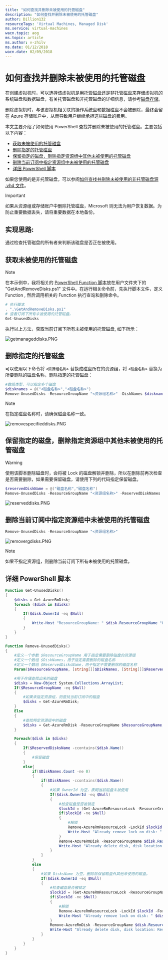 ```yaml
---
title: "如何查找并删除未被使用的托管磁盘"
description: "如何查找并删除未被使用的托管磁盘"
author: Dillion132
resourceTags: 'Virtual Machines, Managed Disk'
ms.service: virtual-machines
wacn.topic: aog
ms.topic: article
ms.author: v-zhilv
ms.date: 01/12/2018
wacn.date: 02/09/2018
---
```


# 如何查找并删除未被使用的托管磁盘

在创建虚拟机时，可以选择该虚拟机是用托管磁盘还是非托管磁盘来存储虚拟机的系统磁盘和数据磁盘，有关托管磁盘和非托管磁盘的详细信息，请参考[磁盘存储](/virtual-machines/windows/about-disks-and-vhds)。

删除虚拟机时，与该虚拟机相关联的操作系统盘和数据磁盘不会被删除，最终会留在 Azure 存储账户中，从而导致用户继续承担这些磁盘的费用。

本文主要介绍了如何使用 PowerShell 查找并删除未被使用的托管磁盘。主要包括以下内容：

* [获取未被使用的托管磁盘](#getUnusedDisks)
* [删除指定的托管磁盘](#removeSpecifiedDisks)
* [保留指定的磁盘，删除指定资源组中其他未被使用的托管磁盘](#reservedisks)
* [删除当前订阅中指定资源组中未被使用的托管磁盘](#removeAllDisks)
* [详细 PowerShell 脚本](#detailsscript)

如果您使用的是非托管磁盘，可以参阅[如何查找并删除未被使用的非托管磁盘源 .vhd 文件](aog-virtual-machines-how-to-find-and-delete-unused-vhds.md)。

> [!IMPORTANT]
> 如果从资源组或存储账户中删除托管磁盘，Microsoft 则无法为用户恢复数据。为防止重要数据丢失，请将重要数据在本地备份。

## 实现思路:

通过检查托管磁盘的所有者来判断该磁盘是否正在被使用。

## <a id="getUnusedDisks"></a>获取未被使用的托管磁盘

> [!NOTE]
> 在本示例中，我将相关的 [PowerShell Function 脚本](#detailsscript)放在用户文件夹下的 "GetAndRemoveDisks.ps1" 文件中。在运行相关命令前，先执行脚本文件，定义 Function , 然后调用相关的 Function 执行查询和删除命令。

```powershell
# 执行脚本
. ".\GetAndRemoveDisks.ps1"
# 查看订阅下所有未被使用的托管磁盘。
Get-UnusedDisks
```

执行以上方法，获取当前订阅下所有未被使用的托管磁盘, 如下所示：

![getmanageddisks.PNG](./media/aog-virtual-machines-how-to-find-and-delete-unused-disks/getmanageddisks.PNG)


## <a id="removeSpecifiedDisks"></a>删除指定的托管磁盘

可以使用以下命令将 `<资源组名称>` 替换成磁盘所在的资源组，将 `<磁盘名称>` 替换为所要删除的磁盘名称，删除指定的托管磁盘：

```powershell
#数组类型，可以指定多个磁盘
$disknames = @("<磁盘名称>","<磁盘名称>")
Remove-UnusedDisks -ResourceGroupName "<资源组名称>" -DiskNames $disknames
```

> [!NOTE]
> 在指定磁盘名称时，请确保磁盘名称一致。

![removespecifieddisks.PNG](./media/aog-virtual-machines-how-to-find-and-delete-unused-disks/removespecifieddisks.PNG)

## <a id="reservedisks"></a>保留指定的磁盘，删除指定资源组中其他未被使用的托管磁盘

> [!WARNING]
> 使用该脚本删除磁盘时，会将被 Lock 的磁盘解锁并删除，所以在删除前再次检查是否需要删除，如果需要保留磁盘，请使用下列的代码指定保留磁盘。

```powershell
$reservedDiskName = @("磁盘名称","磁盘名称")
Remove-UnusedDisks -ResourceGroupName "<资源组名称>" -ReservedDiskNames $reservedDiskName 
```

![reserveddisks.PNG](./media/aog-virtual-machines-how-to-find-and-delete-unused-disks/reserveddisks.PNG)

## <a id="removeAllDisks"></a>删除当前订阅中指定资源组中未被使用的托管磁盘

```powershell
Remove-UnusedDisks -ResourceGroupName "<资源组名称>"
```

![removergdisks.PNG](./media/aog-virtual-machines-how-to-find-and-delete-unused-disks/removergdisks.PNG)

> [!NOTE]
> 如果不指定资源组，则删除当前订阅下所有未被使用的托管磁盘。

## <a id = "detailsscript"></a> 详细 PowerShell 脚本

```powershell
Function Get-UnusedDisks()
{
    $disks = Get-AzureRmDisk;
    foreach ($disk in $disks)
    {
        If($disk.OwnerId -eq $Null)
        {
            Write-Host "ResourceGroupName: " $disk.ResourceGroupName "UnusedDiskName:" $disk.Name;
        }
    }
}

Function Remove-UnusedDisks()
{
    #定义一个参数 $ResourceGroupName 用于指定需要删除磁盘的资源组
    #定义一个数组 $DiskNames，用于指定需要删除的磁盘名称
    #定义一个数组 $ReservedDisksName，用于指定不需要删除的磁盘名称
    Param($ResourceGroupName, [string[]]$DiskNames, [String[]]$ReservedDisksName);

    #用于存储查找出来的磁盘
    $disks = New-Object System.Collections.ArrayList;
    If($ResourceGroupName -eq $Null)
    {
        #如果未指定资源组，则查找当前订阅中的磁盘
        $disks = Get-AzureRmDisk;
    }
    Else
    {
        #查找特定资源组中的磁盘
        $disks = Get-AzureRmDisk -ResourceGroupName $ResourceGroupName;
    }

    Foreach($disk in $disks)
    {
        If($ReservedDisksName -ccontains($disk.Name))
        {
            #保留磁盘
        }
        else{
            if($DiskNames.Count -ne 0)
            {
                if($DiskNames -ccontains($disk.Name))
                {
                    #如果 OwnerId 为空，表明当前磁盘未被使用
                    If($disk.OwnerId -eq $Null)
                    {
                        #检查磁盘是否被锁定
                        $lockId = (Get-AzureRmResourceLock -ResourceGroupName $disk.ResourceGroupName -ResourceName $disk.Name -ResourceType Microsoft.Compute/disks).LockId;
                        if($lockId -ne $Null)
                        {
                            #解锁
                            Remove-AzureRmResourceLock -LockId $lockId -Force;
                            Write-Host "Already remove lock on disk: " $disk.Name;
                        }
                        Remove-AzureRmDisk -ResourceGroupName $disk.ResourceGroupName -DiskName $disk.Name -Force;
                        Write-Host "Already delete disk, disk location: ResourceGroupName: " $disk.ResourceGroupName "UnusedDiskName:" $disk.Name;
                    }
                }
            }
            else
            {
                #如果 DisksName 为空，删除除保留磁盘外其他未使用的磁盘。
                If($disk.OwnerId -eq $Null)
                {
                    #检查磁盘是否被锁定
                    $lockId = (Get-AzureRmResourceLock -ResourceGroupName $disk.ResourceGroupName -ResourceName $disk.Name -ResourceType Microsoft.Compute/disks).LockId;
                    if($lockId -ne $Null)
                    {
                        #解锁
                        Remove-AzureRmResourceLock -LockId $lockId -Force;
                        Write-Host "Already remove lock on disk: " $disk.Name;
                    }
                    Remove-AzureRmDisk -ResourceGroupName $disk.ResourceGroupName -DiskName $disk.Name -Force;
                    Write-Host "Already delete disk, disk location: ResourceGroupName: " $disk.ResourceGroupName "UnusedDiskName:" $disk.Name;
                }
            }
        }
    }    
}
```